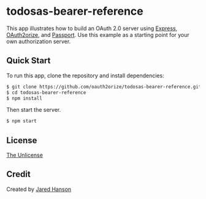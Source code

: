 # todosas-bearer-reference

This app illustrates how to build an OAuth 2.0 server using [Express](https://expressjs.com/),
[OAuth2orize](https://www.oauth2orize.org), and [Passport](https://www.passportjs.org/).
Use this example as a starting point for your own authorization server.

## Quick Start

To run this app, clone the repository and install dependencies:

```bash
$ git clone https://github.com/oauth2orize/todosas-bearer-reference.git
$ cd todosas-bearer-reference
$ npm install
```

Then start the server.

```bash
$ npm start
```

## License

[The Unlicense](https://opensource.org/licenses/unlicense)

## Credit

Created by [Jared Hanson](https://www.jaredhanson.me/)
